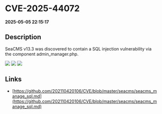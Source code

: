 # CVE-2025-44072

**2025-05-05 22:15:17**

## Description
SeaCMS v13.3 was discovered to contain a SQL injection vulnerability via the component admin_manager.php.

![](https://img.shields.io/static/v1?label=Score&message=9.8&color=red)
![](https://img.shields.io/static/v1?label=Severity&message=CRITICAL&color=red)
![](https://img.shields.io/static/v1?label=CWE&message=SQL&color=green)

## Links
- [https://github.com/202110420106/CVE/blob/master/seacms/seacms_manage_sql.md](https://github.com/202110420106/CVE/blob/master/seacms/seacms_manage_sql.md)

